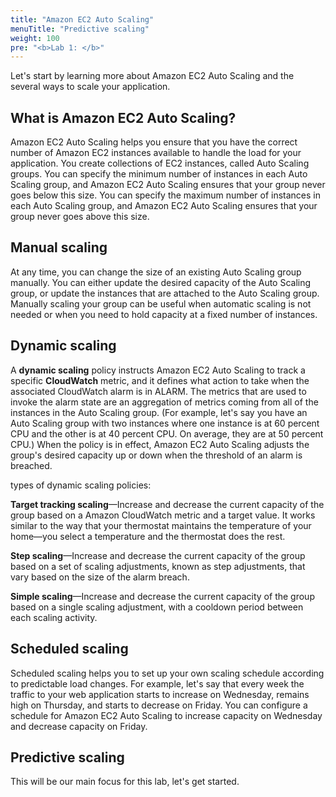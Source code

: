 ```yaml
---
title: "Amazon EC2 Auto Scaling"
menuTitle: "Predictive scaling"
weight: 100
pre: "<b>Lab 1: </b>"
---
```


Let's start by learning more about Amazon EC2 Auto Scaling and the several ways to scale your application.

## What is Amazon EC2 Auto Scaling?

Amazon EC2 Auto Scaling helps you ensure that you have the correct number of Amazon EC2 instances available to handle the load for your application. You create collections of EC2 instances, called Auto Scaling groups. You can specify the minimum number of instances in each Auto Scaling group, and Amazon EC2 Auto Scaling ensures that your group never goes below this size. You can specify the maximum number of instances in each Auto Scaling group, and Amazon EC2 Auto Scaling ensures that your group never goes above this size.

## Manual scaling
At any time, you can change the size of an existing Auto Scaling group manually. You can either update the desired capacity of the Auto Scaling group, or update the instances that are attached to the Auto Scaling group. Manually scaling your group can be useful when automatic scaling is not needed or when you need to hold capacity at a fixed number of instances.

## Dynamic scaling

A **dynamic scaling** policy instructs Amazon EC2 Auto Scaling to track a specific **CloudWatch** metric, and it defines what action to take when the associated CloudWatch alarm is in ALARM. The metrics that are used to invoke the alarm state are an aggregation of metrics coming from all of the instances in the Auto Scaling group. (For example, let's say you have an Auto Scaling group with two instances where one instance is at 60 percent CPU and the other is at 40 percent CPU. On average, they are at 50 percent CPU.) When the policy is in effect, Amazon EC2 Auto Scaling adjusts the group's desired capacity up or down when the threshold of an alarm is breached.

types of dynamic scaling policies:

**Target tracking scaling**—Increase and decrease the current capacity of the group based on a Amazon CloudWatch metric and a target value. It works similar to the way that your thermostat maintains the temperature of your home—you select a temperature and the thermostat does the rest.

**Step scaling**—Increase and decrease the current capacity of the group based on a set of scaling adjustments, known as step adjustments, that vary based on the size of the alarm breach.

**Simple scaling**—Increase and decrease the current capacity of the group based on a single scaling adjustment, with a cooldown period between each scaling activity.


## Scheduled scaling

Scheduled scaling helps you to set up your own scaling schedule according to predictable load changes. For example, let's say that every week the traffic to your web application starts to increase on Wednesday, remains high on Thursday, and starts to decrease on Friday. You can configure a schedule for Amazon EC2 Auto Scaling to increase capacity on Wednesday and decrease capacity on Friday. 


## Predictive scaling

This will be our main focus for this lab, let's get started.